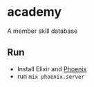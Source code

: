 # academy

A member skill database

## Run

- Install Elixir and [Phoenix](http://www.phoenixframework.org/docs/installation)
- run `mix phoenix.server`
